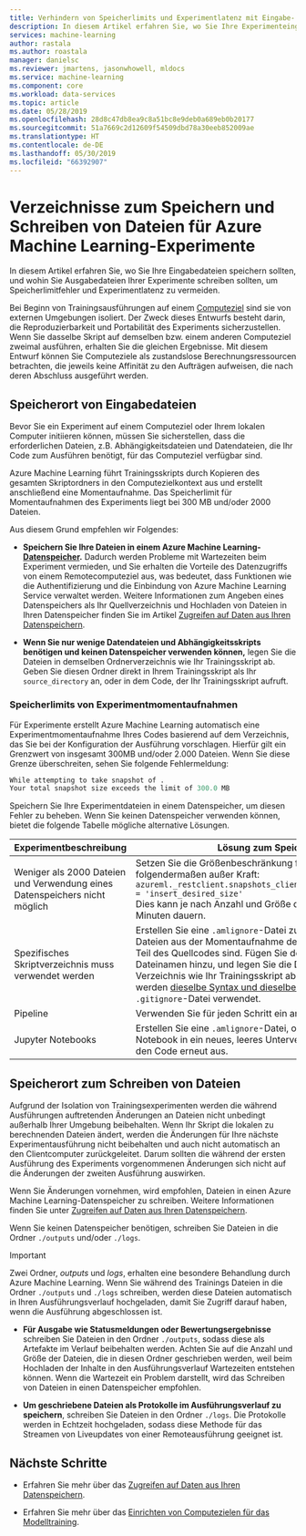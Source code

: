 ```yaml
---
title: Verhindern von Speicherlimits und Experimentlatenz mit Eingabe- und Ausgabeverzeichnissen
description: In diesem Artikel erfahren Sie, wo Sie Ihre Experimenteingabedateien speichern sollten, und wohin Sie Ausgabedateien schreiben sollten, um Speicherlimits und Experimentlatenz zu vermeiden.
services: machine-learning
author: rastala
ms.author: roastala
manager: danielsc
ms.reviewer: jmartens, jasonwhowell, mldocs
ms.service: machine-learning
ms.component: core
ms.workload: data-services
ms.topic: article
ms.date: 05/28/2019
ms.openlocfilehash: 28d8c47db8ea9c8a51bc8e9deb0a689eb0b20177
ms.sourcegitcommit: 51a7669c2d12609f54509dbd78a30eeb852009ae
ms.translationtype: HT
ms.contentlocale: de-DE
ms.lasthandoff: 05/30/2019
ms.locfileid: "66392907"
---
```

# <a name="where-to-save-and-write-files-for-azure-machine-learning-experiments"></a>Verzeichnisse zum Speichern und Schreiben von Dateien für Azure Machine Learning-Experimente

In diesem Artikel erfahren Sie, wo Sie Ihre Eingabedateien speichern sollten, und wohin Sie Ausgabedateien Ihrer Experimente schreiben sollten, um Speicherlimitfehler und Experimentlatenz zu vermeiden.

Bei Beginn von Trainingsausführungen auf einem [Computeziel](how-to-set-up-training-targets.md) sind sie von externen Umgebungen isoliert. Der Zweck dieses Entwurfs besteht darin, die Reproduzierbarkeit und Portabilität des Experiments sicherzustellen. Wenn Sie dasselbe Skript auf demselben bzw. einem anderen Computeziel zweimal ausführen, erhalten Sie die gleichen Ergebnisse. Mit diesem Entwurf können Sie Computeziele als zustandslose Berechnungsressourcen betrachten, die jeweils keine Affinität zu den Aufträgen aufweisen, die nach deren Abschluss ausgeführt werden.

## <a name="where-to-save-input-files"></a>Speicherort von Eingabedateien

Bevor Sie ein Experiment auf einem Computeziel oder Ihrem lokalen Computer initiieren können, müssen Sie sicherstellen, dass die erforderlichen Dateien, z.B. Abhängigkeitsdateien und Datendateien, die Ihr Code zum Ausführen benötigt, für das Computeziel verfügbar sind.

Azure Machine Learning führt Trainingsskripts durch Kopieren des gesamten Skriptordners in den Computezielkontext aus und erstellt anschließend eine Momentaufnahme. Das Speicherlimit für Momentaufnahmen des Experiments liegt bei 300 MB und/oder 2000 Dateien.

Aus diesem Grund empfehlen wir Folgendes:

* **Speichern Sie Ihre Dateien in einem Azure Machine Learning-[Datenspeicher](https://docs.microsoft.com/python/api/azureml-core/azureml.data?view=azure-ml-py).** Dadurch werden Probleme mit Wartezeiten beim Experiment vermieden, und Sie erhalten die Vorteile des Datenzugriffs von einem Remotecomputeziel aus, was bedeutet, dass Funktionen wie die Authentifizierung und die Einbindung von Azure Machine Learning Service verwaltet werden. Weitere Informationen zum Angeben eines Datenspeichers als Ihr Quellverzeichnis und Hochladen von Dateien in Ihren Datenspeicher finden Sie im Artikel [Zugreifen auf Daten aus Ihren Datenspeichern](how-to-access-data.md).

* **Wenn Sie nur wenige Datendateien und Abhängigkeitsskripts benötigen und keinen Datenspeicher verwenden können,** legen Sie die Dateien in demselben Ordnerverzeichnis wie Ihr Trainingsskript ab. Geben Sie diesen Ordner direkt in Ihrem Trainingsskript als Ihr `source_directory` an, oder in dem Code, der Ihr Trainingsskript aufruft.

<a name="limits"></a>

### <a name="storage-limits-of-experiment-snapshots"></a>Speicherlimits von Experimentmomentaufnahmen

Für Experimente erstellt Azure Machine Learning automatisch eine Experimentmomentaufnahme Ihres Codes basierend auf dem Verzeichnis, das Sie bei der Konfiguration der Ausführung vorschlagen. Hierfür gilt ein Grenzwert von insgesamt 300MB und/oder 2.000 Dateien. Wenn Sie diese Grenze überschreiten, sehen Sie folgende Fehlermeldung:

```Python
While attempting to take snapshot of .
Your total snapshot size exceeds the limit of 300.0 MB
```

Speichern Sie Ihre Experimentdateien in einem Datenspeicher, um diesen Fehler zu beheben. Wenn Sie keinen Datenspeicher verwenden können, bietet die folgende Tabelle mögliche alternative Lösungen.

Experimentbeschreibung|Lösung zum Speicherlimit
---|---
Weniger als 2000 Dateien und Verwendung eines Datenspeichers nicht möglich| Setzen Sie die Größenbeschränkung für die Momentaufnahme folgendermaßen außer Kraft: <br> `azureml._restclient.snapshots_client.SNAPSHOT_MAX_SIZE_BYTES = 'insert_desired_size'`<br> Dies kann je nach Anzahl und Größe der Dateien mehrere Minuten dauern.
Spezifisches Skriptverzeichnis muss verwendet werden| Erstellen Sie eine `.amlignore`-Datei zum Ausschließen von Dateien aus der Momentaufnahme des Experiments, die nicht Teil des Quellcodes sind. Fügen Sie der `.amlignore`-Datei die Dateinamen hinzu, und legen Sie die Datei in demselben Verzeichnis wie Ihr Trainingsskript ab. Für die `.amlignore`-Datei werden [dieselbe Syntax und dieselben Muster](https://git-scm.com/docs/gitignore) wie für eine `.gitignore`-Datei verwendet.
Pipeline|Verwenden Sie für jeden Schritt ein anderes Unterverzeichnis.
Jupyter Notebooks| Erstellen Sie eine `.amlignore`-Datei, oder verschieben Sie Ihr Notebook in ein neues, leeres Unterverzeichnis, und führen Sie den Code erneut aus.

## <a name="where-to-write-files"></a>Speicherort zum Schreiben von Dateien

Aufgrund der Isolation von Trainingsexperimenten werden die während Ausführungen auftretenden Änderungen an Dateien nicht unbedingt außerhalb Ihrer Umgebung beibehalten. Wenn Ihr Skript die lokalen zu berechnenden Dateien ändert, werden die Änderungen für Ihre nächste Experimentausführung nicht beibehalten und auch nicht automatisch an den Clientcomputer zurückgeleitet. Darum sollten die während der ersten Ausführung des Experiments vorgenommenen Änderungen sich nicht auf die Änderungen der zweiten Ausführung auswirken.

Wenn Sie Änderungen vornehmen, wird empfohlen, Dateien in einen Azure Machine Learning-Datenspeicher zu schreiben. Weitere Informationen finden Sie unter [Zugreifen auf Daten aus Ihren Datenspeichern](how-to-access-data.md).

Wenn Sie keinen Datenspeicher benötigen, schreiben Sie Dateien in die Ordner `./outputs` und/oder `./logs`.

>[!Important]
> Zwei Ordner, *outputs* und *logs*, erhalten eine besondere Behandlung durch Azure Machine Learning. Wenn Sie während des Trainings Dateien in die Ordner `./outputs` und `./logs` schreiben, werden diese Dateien automatisch in Ihren Ausführungsverlauf hochgeladen, damit Sie Zugriff darauf haben, wenn die Ausführung abgeschlossen ist.

* **Für Ausgabe wie Statusmeldungen oder Bewertungsergebnisse** schreiben Sie Dateien in den Ordner `./outputs`, sodass diese als Artefakte im Verlauf beibehalten werden. Achten Sie auf die Anzahl und Größe der Dateien, die in diesen Ordner geschrieben werden, weil beim Hochladen der Inhalte in den Ausführungsverlauf Wartezeiten entstehen können. Wenn die Wartezeit ein Problem darstellt, wird das Schreiben von Dateien in einen Datenspeicher empfohlen.

* **Um geschriebene Dateien als Protokolle im Ausführungsverlauf zu speichern**, schreiben Sie Dateien in den Ordner `./logs`. Die Protokolle werden in Echtzeit hochgeladen, sodass diese Methode für das Streamen von Liveupdates von einer Remoteausführung geeignet ist.

## <a name="next-steps"></a>Nächste Schritte

* Erfahren Sie mehr über das [Zugreifen auf Daten aus Ihren Datenspeichern](how-to-access-data.md).

* Erfahren Sie mehr über das [Einrichten von Computezielen für das Modelltraining](how-to-set-up-training-targets.md).

